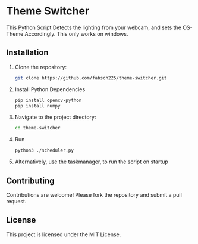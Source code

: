 # Theme Switcher

This Python Script Detects the lighting from your webcam, and sets the OS-Theme Accordingly. This only works on windows.


## Installation

1. Clone the repository:
    ```sh
    git clone https://github.com/fabsch225/theme-switcher.git
    ```
2. Install Python Dependencies
    ```sh
    pip install opencv-python
    pip install numpy
    ```
3. Navigate to the project directory:
    ```sh
    cd theme-switcher
    ```
4. Run 
    ```sh
    python3 ./scheduler.py
    ```
5. Alternatively, use the taskmanager, to run the script on startup

## Contributing

Contributions are welcome! Please fork the repository and submit a pull request.

## License

This project is licensed under the MIT License.
